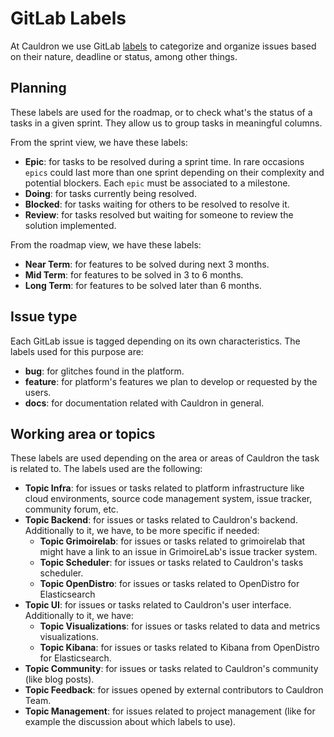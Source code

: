 # GitLab Labels

At Cauldron we use GitLab [labels](https://gitlab.com/cauldronio/cauldron/-/labels) to categorize and organize issues based on their nature, deadline or status, among other things.

## Planning

These labels are used for the roadmap, or to check what's the status of a tasks in a given sprint. They allow us to group tasks in meaningful columns.

From the sprint view, we have these labels:
* **Epic**: for tasks to be resolved during a sprint time. In rare occasions `epics` could last more than one sprint depending on their complexity and potential blockers. Each `epic` must be associated to a milestone.
* **Doing**: for tasks currently being resolved.
* **Blocked**: for tasks waiting for others to be resolved to resolve it.
* **Review**: for tasks resolved but waiting for someone to review the solution implemented.

From the roadmap view, we have these labels:
* **Near Term**: for features to be solved during next 3 months.
* **Mid Term**: for features to be solved in 3 to 6 months.
* **Long Term**: for features to be solved later than 6 months.

## Issue type

Each GitLab issue is tagged depending on its own characteristics. The labels used for this purpose are:
* **bug**: for glitches found in the platform.
* **feature**: for platform's features we plan to develop or requested by the users.
* **docs**: for documentation related with Cauldron in general.

## Working area or topics

These labels are used depending on the area or areas of Cauldron the task is related to. The labels used are the following:
* **Topic Infra**: for issues or tasks related to platform infrastructure like cloud environments, source code management system, issue tracker, community forum, etc.
* **Topic Backend**: for issues or tasks related to Cauldron's backend. Additionally to it, we have, to be more specific if needed:
  * **Topic Grimoirelab**: for issues or tasks related to grimoirelab that might have a link to an issue in GrimoireLab's issue tracker system.
  * **Topic Scheduler**: for issues or tasks related to Cauldron's tasks scheduler.
  * **Topic OpenDistro**: for issues or tasks related to OpenDistro for Elasticsearch
* **Topic UI**: for issues or tasks related to Cauldron's user interface. Additionally to it, we have:
  * **Topic Visualizations**: for issues or tasks related to data and metrics visualizations.
  * **Topic Kibana**: for issues or tasks related to Kibana from OpenDistro for Elasticsearch.
* **Topic Community**: for issues or tasks related to Cauldron's community (like blog posts).
* **Topic Feedback**: for issues opened by external contributors to Cauldron Team.
* **Topic Management**: for issues related to project management (like for example the discussion about which labels to use).
